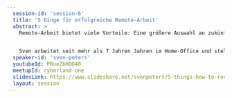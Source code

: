 ```yaml
---
  session-id: 'session-6'
  title: '5 Dinge für erfolgreiche Remote-Arbeit'
  abstract: >
    Remote-Arbeit bietet viele Vorteile: Eine größere Auswahl an zukünftigen Mitarbeitern, Freiheit, im Schlafanzug arbeiten und vieles andere mehr. Warum scheitern so viele Unternehmen mit der erfolgreichen Einführung von Remote-Arbeit oder versuchen es erst gar nicht?


    Sven arbeitet seit mehr als 7 Jahren Jahren im Home-Office und stellt Praktiken vor, wie Code-Review-Etiquette, Teil-es-oder-es-ist-nie-passiert-Richtlinien, Videokonferenz-Regeln und vieles andere mehr. Du lernst, wie man sein Remote-Büro einrichten sollte, wie man im Unternehmen sichtbar bleibt und welche Tools gut funktionieren.
  speaker-id: 'sven-peters'
  youtubeId: PBueZbHQO48
  meetupId: cyberland-one
  slidesLink: https://www.slideshare.net/svenpeters/5-things-how-to-rock-remote-work
  layout: session
---
```

